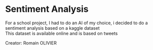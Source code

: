 # Sentiment Analysis

For a school project, I had to do an AI of my choice, i decided to do a sentiment analysis based on a kaggle dataset  
This dataset is available online and is based on tweets

Creator: Romain OLIVIER